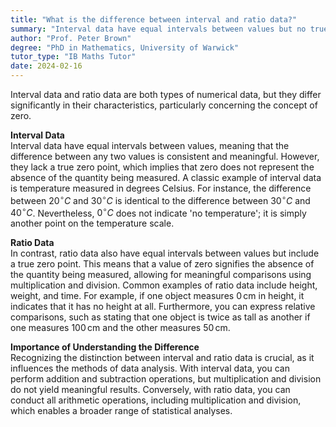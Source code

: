 ```yaml
---
title: "What is the difference between interval and ratio data?"
summary: "Interval data have equal intervals between values but no true zero; ratio data have a true zero."
author: "Prof. Peter Brown"
degree: "PhD in Mathematics, University of Warwick"
tutor_type: "IB Maths Tutor"
date: 2024-02-16
---
```


Interval data and ratio data are both types of numerical data, but they differ significantly in their characteristics, particularly concerning the concept of zero.

**Interval Data**  
Interval data have equal intervals between values, meaning that the difference between any two values is consistent and meaningful. However, they lack a true zero point, which implies that zero does not represent the absence of the quantity being measured. A classic example of interval data is temperature measured in degrees Celsius. For instance, the difference between $20^\circ C$ and $30^\circ C$ is identical to the difference between $30^\circ C$ and $40^\circ C$. Nevertheless, $0^\circ C$ does not indicate 'no temperature'; it is simply another point on the temperature scale.

**Ratio Data**  
In contrast, ratio data also have equal intervals between values but include a true zero point. This means that a value of zero signifies the absence of the quantity being measured, allowing for meaningful comparisons using multiplication and division. Common examples of ratio data include height, weight, and time. For example, if one object measures $0 \, \text{cm}$ in height, it indicates that it has no height at all. Furthermore, you can express relative comparisons, such as stating that one object is twice as tall as another if one measures $100 \, \text{cm}$ and the other measures $50 \, \text{cm}$.

**Importance of Understanding the Difference**  
Recognizing the distinction between interval and ratio data is crucial, as it influences the methods of data analysis. With interval data, you can perform addition and subtraction operations, but multiplication and division do not yield meaningful results. Conversely, with ratio data, you can conduct all arithmetic operations, including multiplication and division, which enables a broader range of statistical analyses.
    